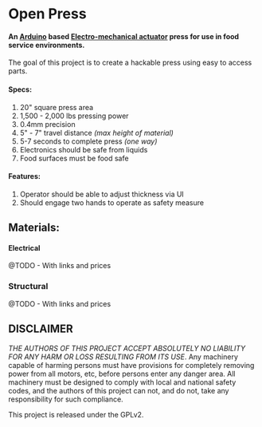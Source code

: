 # Open Press

#### An [Arduino](https://www.arduino.cc/) based [Electro-mechanical actuator](https://en.wikipedia.org/wiki/Linear_actuator) press for use in food service environments.

The goal of this project is to create a hackable press using easy to access parts.

#### Specs:

1. 20" square press area
1. 1,500 - 2,000 lbs pressing power
1. 0.4mm precision
1. 5" - 7" travel distance *(max height of material)*
1. 5-7 seconds to complete press *(one way)*
1. Electronics should be safe from liquids
1. Food surfaces must be food safe

#### Features:

1. Operator should be able to adjust thickness via UI
1. Should engage two hands to operate as safety measure

## Materials:

#### Electrical
@TODO - With links and prices

### Structural
@TODO - With links and prices

## DISCLAIMER
*THE AUTHORS OF THIS PROJECT ACCEPT ABSOLUTELY NO LIABILITY FOR ANY HARM OR LOSS RESULTING FROM ITS USE*. Any machinery capable of harming persons must have provisions for completely removing power from all motors, etc, before persons enter any danger area. All machinery must be designed to comply with local and national safety codes, and the authors of this project can not, and do not, take any responsibility for such compliance.

This project is released under the GPLv2.

